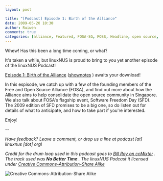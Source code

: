 ```yaml
---
layout: post

title: "[Podcast] Episode 1: Birth of the Alliance"
date: 2009-05-20 10:30
author: Ruiwen
comments: true
categories: [alliance, Featured, FOSA-SG, FOSS, Headline, open source, Podcast, Podcast, software freedom day]
---
```

Whew! Has this been a long time coming, or what?

It's taken a while, but linuxNUS is proud to bring to you yet another episode of the linuxNUS Podcast!

<a title="Episode 01: Birth of the Alliance" href="http://opensource.nus.edu.sg/podcasts/linuxnus-episode01-birth_of_the_alliance.mp3" title="Episode 01: Birth of the Alliance">Episode 1: Birth of the Alliance</a> (<a href="http://opensource.nus.edu.sg/podcasts/linuxnus-episode01-birth_of_the_alliance-shownotes.txt">shownotes</a> ) awaits your download!

In this espisode, we catch up with a few of the founding members of the Free and Open Source Alliance (FOSA), and find out more about how the Alliance aims to help consolidate the open source community in Singapore. We also talk about FOSA's flagship event, Software Freedom Day (SFD). The 2009 edition of SFD promises to be a big one, so do listen out for details of what to anticipate, and how to take part if you're interested.

Enjoy!

--

<em>Have feedback? Leave a comment, or drop us a line at podcast [at] linuxnus [dot] org!</em>

<em>Credit for the drum loop used in this podcast goes to <a href="http://ccmixter.org/people/BillRayDrums/sample">Bill Ray on ccMixter</a> . The track used was <strong>No Better Time</strong> . The linuxNUS Podcast it licensed under <a href="http://creativecommons.org/licenses/by-sa/3.0/">Creative Commons-Attribution-Share Alike</a> </em>

<img src="http://i.creativecommons.org/l/by-sa/3.0/88x31.png" alt="Creative Commons-Attribution-Share Alike" />
